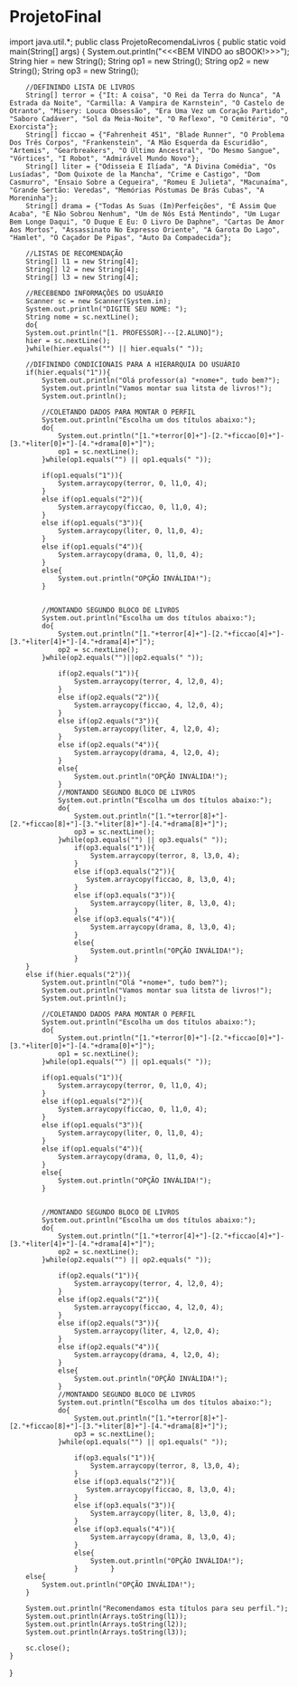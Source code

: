 # ProjetoFinal
import java.util.*;
public class ProjetoRecomendaLivros
{
	public static void main(String[] args) {
	    System.out.println("<<<BEM VINDO ao sBOOK!>>>");
	    String hier = new String();
	    String op1 = new String();
	    String op2 = new String();
	    String op3 = new String();
	    
	    //DEFININDO LISTA DE LIVROS
	    String[] terror = {"It: A coisa", "O Rei da Terra do Nunca", "A Estrada da Noite", "Carmilla: A Vampira de Karnstein", "O Castelo de Otranto", "Misery: Louca Obsessão", "Era Uma Vez um Coração Partido", "Saboro Cadáver", "Sol da Meia-Noite", "O Reflexo", "O Cemitério", "O Exorcista"};
	    String[] ficcao = {"Fahrenheit 451", "Blade Runner", "O Problema Dos Três Corpos", "Frankenstein", "A Mão Esquerda da Escuridão", "Artemis", "Gearbreakers", "O Último Ancestral", "Do Mesmo Sangue", "Vórtices", "I Robot", "Admirável Mundo Novo"};
	    String[] liter = {"Odisseia E Ilíada", "A Divina Comédia", "Os Lusíadas", "Dom Quixote de la Mancha", "Crime e Castigo", "Dom Casmurro", "Ensaio Sobre a Cegueira", "Romeu E Julieta", "Macunaíma", "Grande Sertão: Veredas", "Memórias Póstumas De Brás Cubas", "A Moreninha"};
	    String[] drama = {"Todas As Suas (Im)Perfeições", "É Assim Que Acaba", "E Não Sobrou Nenhum", "Um de Nós Está Mentindo", "Um Lugar Bem Longe Daqui", "O Duque E Eu: O Livro De Daphne", "Cartas De Amor Aos Mortos", "Assassinato No Expresso Oriente", "A Garota Do Lago", "Hamlet", "O Caçador De Pipas", "Auto Da Compadecida"};
	    
	    //LISTAS DE RECOMENDAÇÃO
	    String[] l1 = new String[4];
	    String[] l2 = new String[4];
	    String[] l3 = new String[4];
	    
	    //RECEBENDO INFORMAÇÕES DO USUÁRIO
        Scanner sc = new Scanner(System.in);
        System.out.println("DIGITE SEU NOME: ");
        String nome = sc.nextLine();
        do{
        System.out.println("[1. PROFESSOR]---[2.ALUNO]");
        hier = sc.nextLine();
        }while(hier.equals("") || hier.equals(" "));
        
        //DIFININDO CONDICIONAIS PARA A HIERARQUIA DO USUÁRIO
        if(hier.equals("1")){
            System.out.println("Olá professor(a) "+nome+", tudo bem?");
            System.out.println("Vamos montar sua litsta de livros!");
            System.out.println();
            
            //COLETANDO DADOS PARA MONTAR O PERFIL
            System.out.println("Escolha um dos títulos abaixo:");
            do{
                System.out.println("[1."+terror[0]+"]-[2."+ficcao[0]+"]-[3."+liter[0]+"]-[4."+drama[0]+"]");
                op1 = sc.nextLine();
            }while(op1.equals("") || op1.equals(" "));
            
            if(op1.equals("1")){
                System.arraycopy(terror, 0, l1,0, 4);
            }    
            else if(op1.equals("2")){
                System.arraycopy(ficcao, 0, l1,0, 4);
            }
            else if(op1.equals("3")){
                System.arraycopy(liter, 0, l1,0, 4);
            }
            else if(op1.equals("4")){
                System.arraycopy(drama, 0, l1,0, 4);
            }
            else{
                System.out.println("OPÇÃO INVÁLIDA!");
            }
            
            
            //MONTANDO SEGUNDO BLOCO DE LIVROS
            System.out.println("Escolha um dos títulos abaixo:");
            do{
                System.out.println("[1."+terror[4]+"]-[2."+ficcao[4]+"]-[3."+liter[4]+"]-[4."+drama[4]+"]");
                op2 = sc.nextLine();
            }while(op2.equals("")||op2.equals(" "));
            
                if(op2.equals("1")){
                    System.arraycopy(terror, 4, l2,0, 4);
                }
                else if(op2.equals("2")){
                    System.arraycopy(ficcao, 4, l2,0, 4);
                }
                else if(op2.equals("3")){
                    System.arraycopy(liter, 4, l2,0, 4);
                }
                else if(op2.equals("4")){
                    System.arraycopy(drama, 4, l2,0, 4);
                }
                else{
                    System.out.println("OPÇÃO INVÁLIDA!");
                }
                //MONTANDO SEGUNDO BLOCO DE LIVROS
                System.out.println("Escolha um dos títulos abaixo:");
                do{
                    System.out.println("[1."+terror[8]+"]-[2."+ficcao[8]+"]-[3."+liter[8]+"]-[4."+drama[8]+"]");
                    op3 = sc.nextLine();
                }while(op3.equals("") || op3.equals(" "));
                    if(op3.equals("1")){
                        System.arraycopy(terror, 8, l3,0, 4);
                    }
                    else if(op3.equals("2")){
                       System.arraycopy(ficcao, 8, l3,0, 4);
                    }
                    else if(op3.equals("3")){
                        System.arraycopy(liter, 8, l3,0, 4);
                    }
                    else if(op3.equals("4")){
                        System.arraycopy(drama, 8, l3,0, 4);
                    }
                    else{
                        System.out.println("OPÇÃO INVÁLIDA!");
                    }
        }
        else if(hier.equals("2")){
            System.out.println("Olá "+nome+", tudo bem?");
            System.out.println("Vamos montar sua litsta de livros!");
            System.out.println();
            
            //COLETANDO DADOS PARA MONTAR O PERFIL
            System.out.println("Escolha um dos títulos abaixo:");
            do{
                System.out.println("[1."+terror[0]+"]-[2."+ficcao[0]+"]-[3."+liter[0]+"]-[4."+drama[0]+"]");
                op1 = sc.nextLine();
            }while(op1.equals("") || op1.equals(" "));
            
            if(op1.equals("1")){
                System.arraycopy(terror, 0, l1,0, 4);
            }    
            else if(op1.equals("2")){
                System.arraycopy(ficcao, 0, l1,0, 4);
            }
            else if(op1.equals("3")){
                System.arraycopy(liter, 0, l1,0, 4);
            }
            else if(op1.equals("4")){
                System.arraycopy(drama, 0, l1,0, 4);
            }
            else{
                System.out.println("OPÇÃO INVÁLIDA!");
            }
            
            
            //MONTANDO SEGUNDO BLOCO DE LIVROS
            System.out.println("Escolha um dos títulos abaixo:");
            do{
                System.out.println("[1."+terror[4]+"]-[2."+ficcao[4]+"]-[3."+liter[4]+"]-[4."+drama[4]+"]");
                op2 = sc.nextLine();
            }while(op2.equals("") || op2.equals(" "));
            
                if(op2.equals("1")){
                    System.arraycopy(terror, 4, l2,0, 4);
                }
                else if(op2.equals("2")){
                    System.arraycopy(ficcao, 4, l2,0, 4);
                }
                else if(op2.equals("3")){
                    System.arraycopy(liter, 4, l2,0, 4);
                }
                else if(op2.equals("4")){
                    System.arraycopy(drama, 4, l2,0, 4);
                }
                else{
                    System.out.println("OPÇÃO INVÁLIDA!");
                }
                //MONTANDO SEGUNDO BLOCO DE LIVROS
                System.out.println("Escolha um dos títulos abaixo:");
                do{
                    System.out.println("[1."+terror[8]+"]-[2."+ficcao[8]+"]-[3."+liter[8]+"]-[4."+drama[8]+"]");
                    op3 = sc.nextLine();
                }while(op1.equals("") || op1.equals(" "));
                
                    if(op3.equals("1")){
                        System.arraycopy(terror, 8, l3,0, 4);
                    }
                    else if(op3.equals("2")){
                       System.arraycopy(ficcao, 8, l3,0, 4);
                    }
                    else if(op3.equals("3")){
                        System.arraycopy(liter, 8, l3,0, 4);
                    }
                    else if(op3.equals("4")){
                        System.arraycopy(drama, 8, l3,0, 4);
                    }
                    else{
                        System.out.println("OPÇÃO INVÁLIDA!");
                    }        }
        else{
            System.out.println("OPÇÃO INVÁLIDA!");
        }
        
        System.out.println("Recomendamos esta títulos para seu perfil.");
		System.out.println(Arrays.toString(l1));
		System.out.println(Arrays.toString(l2));
		System.out.println(Arrays.toString(l3));
		
		sc.close();
	}
}
